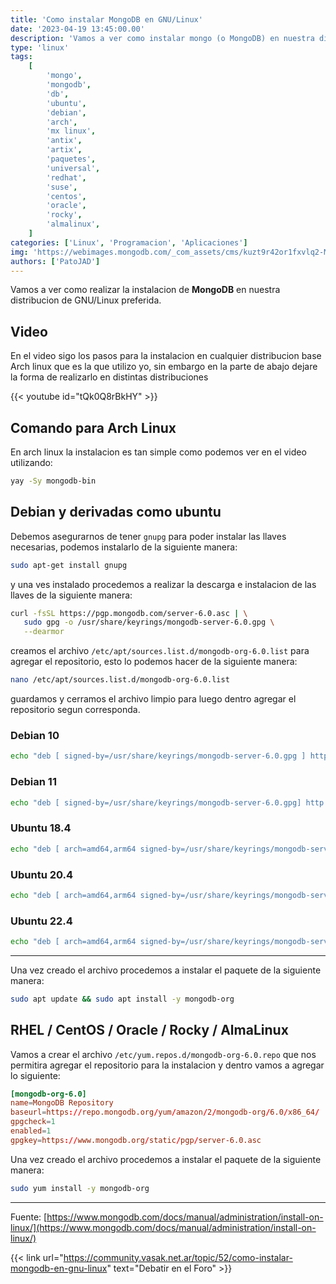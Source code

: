 ```yaml
---
title: 'Como instalar MongoDB en GNU/Linux'
date: '2023-04-19 13:45:00.00'
description: 'Vamos a ver como instalar mongo (o MongoDB) en nuestra distro de GNU/Linux preferida.'
type: 'linux'
tags:
    [
        'mongo',
        'mongodb',
        'db',
        'ubuntu',
        'debian',
        'arch',
        'mx linux',
        'antix',
        'artix',
        'paquetes',
        'universal',
        'redhat',
        'suse',
        'centos',
        'oracle',
        'rocky',
        'almalinux',
    ]
categories: ['Linux', 'Programacion', 'Aplicaciones']
img: 'https://webimages.mongodb.com/_com_assets/cms/kuzt9r42or1fxvlq2-Meta_Generic.png'
authors: ['PatoJAD']
---
```


Vamos a ver como realizar la instalacion de **MongoDB** en nuestra distribucion de GNU/Linux preferida.

## Video

En el video sigo los pasos para la instalacion en cualquier distribucion base Arch linux que es la que utilizo yo, sin embargo en la parte de abajo dejare la forma de realizarlo en distintas distribuciones

{{< youtube id="tQk0Q8rBkHY" >}}

## Comando para Arch Linux

En arch linux la instalacion es tan simple como podemos ver en el video utilizando:

```zsh
yay -Sy mongodb-bin
```

## Debian y derivadas como ubuntu

Debemos asegurarnos de tener `gnupg` para poder instalar las llaves necesarias, podemos instalarlo de la siguiente manera:

```zsh
sudo apt-get install gnupg
```

y una ves instalado procedemos a realizar la descarga e instalacion de las llaves de la siguiente manera:

```zsh
curl -fsSL https://pgp.mongodb.com/server-6.0.asc | \
   sudo gpg -o /usr/share/keyrings/mongodb-server-6.0.gpg \
   --dearmor
```

creamos el archivo `/etc/apt/sources.list.d/mongodb-org-6.0.list` para agregar el repositorio, esto lo podemos hacer de la siguiente manera:

```zsh
nano /etc/apt/sources.list.d/mongodb-org-6.0.list
```

guardamos y cerramos el archivo limpio para luego dentro agregar el repositorio segun corresponda.

### Debian 10

```zsh
echo "deb [ signed-by=/usr/share/keyrings/mongodb-server-6.0.gpg ] http://repo.mongodb.org/apt/debian buster/mongodb-org/6.0 main" | sudo tee /etc/apt/sources.list.d/mongodb-org-6.0.list
```

### Debian 11

```zsh
echo "deb [ signed-by=/usr/share/keyrings/mongodb-server-6.0.gpg] http://repo.mongodb.org/apt/debian bullseye/mongodb-org/6.0 main" | sudo tee /etc/apt/sources.list.d/mongodb-org-6.0.list
```

### Ubuntu 18.4

```zsh
echo "deb [ arch=amd64,arm64 signed-by=/usr/share/keyrings/mongodb-server-6.0.gpg ] https://repo.mongodb.org/apt/ubuntu bionic/mongodb-org/6.0 multiverse" | sudo tee /etc/apt/sources.list.d/mongodb-org-6.0.list
```

### Ubuntu 20.4

```zsh
echo "deb [ arch=amd64,arm64 signed-by=/usr/share/keyrings/mongodb-server-6.0.gpg ] https://repo.mongodb.org/apt/ubuntu focal/mongodb-org/6.0 multiverse" | sudo tee /etc/apt/sources.list.d/mongodb-org-6.0.list
```

### Ubuntu 22.4

```zsh
echo "deb [ arch=amd64,arm64 signed-by=/usr/share/keyrings/mongodb-server-6.0.gpg ] https://repo.mongodb.org/apt/ubuntu jammy/mongodb-org/6.0 multiverse" | sudo tee /etc/apt/sources.list.d/mongodb-org-6.0.list
```

---

Una vez creado el archivo procedemos a instalar el paquete de la siguiente manera:

```zsh
sudo apt update && sudo apt install -y mongodb-org
```

## RHEL / CentOS / Oracle / Rocky / AlmaLinux

Vamos a crear el archivo `/etc/yum.repos.d/mongodb-org-6.0.repo` que nos permitira agregar el repositorio para la instalacion y dentro vamos a agregar lo siguiente:

```conf
[mongodb-org-6.0]
name=MongoDB Repository
baseurl=https://repo.mongodb.org/yum/amazon/2/mongodb-org/6.0/x86_64/
gpgcheck=1
enabled=1
gpgkey=https://www.mongodb.org/static/pgp/server-6.0.asc
```

Una vez creado el archivo procedemos a instalar el paquete de la siguiente manera:

```zsh
sudo yum install -y mongodb-org
```

---

Fuente: [https://www.mongodb.com/docs/manual/administration/install-on-linux/](https://www.mongodb.com/docs/manual/administration/install-on-linux/)

{{< link url="https://community.vasak.net.ar/topic/52/como-instalar-mongodb-en-gnu-linux" text="Debatir en el Foro" >}}
